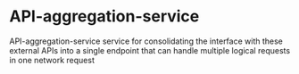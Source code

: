 # API-aggregation-service
API-aggregation-service service for consolidating the interface with these external APIs into a single endpoint that can handle multiple logical requests in one network request
